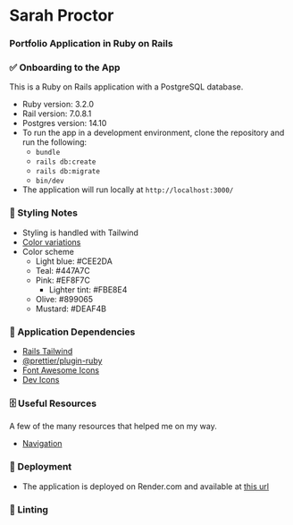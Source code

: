 # Sarah Proctor

### Portfolio Application in Ruby on Rails

### ✅ Onboarding to the App

This is a Ruby on Rails application with a PostgreSQL database.

- Ruby version: 3.2.0
- Rail version: 7.0.8.1
- Postgres version: 14.10
- To run the app in a development environment, clone the repository and run the following:
  - `bundle`
  - `rails db:create`
  - `rails db:migrate`
  - `bin/dev`
- The application will run locally at `http://localhost:3000/`

### 💄 Styling Notes

- Styling is handled with Tailwind
- [Color variations](https://color-register.org/color/EF8F7C)
- Color scheme
  - Light blue: #CEE2DA
  - Teal: #447A7C
  - Pink: #EF8F7C
    - Lighter tint: #FBE8E4
  - Olive: #899065
  - Mustard: #DEAF4B

### 🤝 Application Dependencies

- [Rails Tailwind](https://tailwindcss.com/docs/guides/ruby-on-rails)
- [@prettier/plugin-ruby](https://classic.yarnpkg.com/en/package/@prettier/plugin-ruby)
- [Font Awesome Icons](https://fontawesome.com/search?o=r&m=free)
- [Dev Icons](https://devicon.dev/)

### 🗄️ Useful Resources

A few of the many resources that helped me on my way.

- [Navigation](https://www.youtube.com/playlist?list=PLdTytUiloS15uiUQ31o8a_rlhO1cNyohZ)

### 🚀 Deployment

- The application is deployed on Render.com and available at [this url](https://sarahproctor.dev/)

### 🫧 Linting
